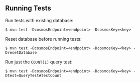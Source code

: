 ## Running Tests

Run tests with existing database:

    $ mvn test -DcosmosEndpoint=<endpoint> -DcosmosKey=<key>

Reset database before running tests:

    $ mvn test -DcosmosEndpoint=<endpoint> -DcosmosKey=<key> -DresetDatabase

Run just the ```COUNT(1)``` query test:

    $ mvn test -DcosmosEndpoint=<endpoint> -DcosmosKey=<key> -Dtest=QueryTest#testCount


